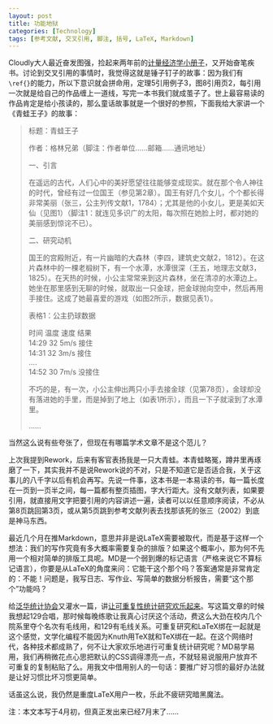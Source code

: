 ```yaml
---
layout: post
title: 功能地狱
categories: [Technology]
tags: [参考文献, 交叉引用, 脚注, 括号, LaTeX, Markdown]
---
```


Cloudly大人最近奋发图强，捡起来两年前的[计量经济学小册子](https://github.com/cloudly/Play-Econometrics-with-R)，又开始奋笔疾书。讨论到交叉引用的事情时，我觉得这就是锤子钉子的故事：因为我们有`\ref{}`的能力，所以下意识就会拼命用，定理5引用例子3，图8引用页2，每引用一次就是给自己的作品缠上一道线，写完一本书我们就成茧子了。世上最容易读的作品肯定是给小孩读的，那么童话故事就是一个很好的参照，下面我给大家讲一个《青蛙王子》的故事：

> 标题：青蛙王子
> 
> 作者：格林兄弟（脚注：作者单位……邮箱……通讯地址）
> 
> 一、引言
> 
> 在遥远的古代，人们心中的美好愿望往往能够变成现实。就在那个令人神往的时代，曾经有过一位国王（参见第2章）。国王有好几个女儿，个个都长得非常美丽（张三，公主列传文献1，1784）；尤其是他的小女儿，更是美如天仙（见图1）（脚注1：就连见多识广的太阳，每次照在她脸上时，都对她的美丽感到惊诧不已）。
> 
> 二、研究动机
> 
> 国王的宫殿附近，有一片幽暗的大森林（李四，建筑史文献2，1812）。在这片森林中的一棵老椴树下，有一个水潭，水潭很深（王五，地理志文献3，1825）。在天热的时候，小公主常常来到这片森林，坐在清凉的水潭边上。她坐在那里感到无聊的时候，就取出一只金球，把金球抛向空中，然后再用手接住。这成了她最喜爱的游戏（如图2所示，数据见表1）。
> 
> 
> 表格1：公主扔球数据
> 
> 时间 温度 速度 结果  
> 14:29 32 5m/s 接住  
> 14:31 32 3m/s 接住  
> ....  
> 14:52 30 7m/s 没接住
> 
> 不巧的是，有一次，小公主伸出两只小手去接金球（见第78页），金球却没有落进她的手里，而是掉到了地上（如表1所示），而且一下子就滚到了水潭里。
> 
> ……

当然这么说有些夸张了，但现在有哪篇学术文章不是这个范儿？

上次我提到Rework，后来有客官表扬我是一只大青蛙。本青蛙略冤，蹲井里再琢磨了一下，其实我并不是说Rework说的不对，只是不知道它是否适合我，关于这事儿的八千字以后有机会再写。先说一件事，这本书是一本易读的书，每一篇长度在一页到一页半之间，每一篇都有整页插图，字大行距大。没有文献列表，如果要引用，就直接用文字把要引用的内容讲述一遍，读者可以以任意顺序阅读，不必从第8页跳回第3页，或从第5页跳到参考文献列表去找那该死的张三（2002）到底是神马东西。

最近几个月在推Markdown，意思并非是说LaTeX需要被取代，而是基于这样一个想法：我们的写作究竟有多大概率需要复杂的排版？如果这个概率小，那为何不先用一个相对简单的排版工具呢。MD是一个弱到爆的标记语言（严格来说它不算标记语言），你要是从LaTeX的角度来问：它能干这个那个吗？答案通常是非常肯定的：不能！问题是，我写日志、写作业、写简单的数据分析报告，需要“这个那个”功能吗？

给[泛华统计协会](http://www.icsa.org/bulletin/)又灌水一篇，讲[让可重复性统计研究欢乐起来](/en/2012/06/enjoyable-reproducible-research/)。写这篇文章的时候我想起129合唱，那时候每晚练歌让我真心讨厌这个活动，费这么大劲在校内几个院系里夺个名次有毛线用，和129有毛线关系。可重复研究和LaTeX绑在一起就是这个感觉，文学化编程不能因为Knuth用TeX就和TeX绑在一起。在这个网络时代，各种技术都成熟了，何不让大家欢乐地进行可重复统计研究呢？MD易学易用，我们再稍微花点心思把默认的CSS调得漂亮一点，不就轻易说服用户放弃不可重复的复制粘贴了么。用我文中借用别人的一句话：要推广好习惯的最好办法就是让好习惯比坏习惯更简单。

话虽这么说，我仍然是重度LaTeX用户一枚，乐此不疲研究暗黑魔法。

注：本文本写于4月初，但真正发出来已经7月末了……

